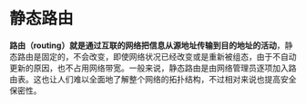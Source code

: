 # 静态路由

**路由（routing）就是通过互联的网络把信息从源地址传输到目的地址的活动**，静态路由是固定的，不会改变，即使网络状况已经改变或是重新被组态，由于不自动更新的原因，也不占用网络带宽。一般来说，静态路由是由网络管理员逐项加入路由表。这也让人们难以全面地了解整个网络的拓扑结构，不过相对来说也提高安全保密性。
